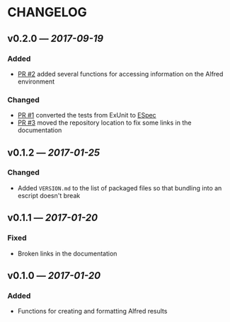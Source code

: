 # CHANGELOG

## **v0.2.0** &mdash; *2017-09-19*

### Added

* [PR #2](https://github.com/lee-dohm/alfred-ex/pull/2) added several functions for accessing information on the Alfred environment

### Changed

* [PR #1](https://github.com/lee-dohm/alfred-ex/pull/1) converted the tests from ExUnit to [ESpec](https://github.com/antonmi/espec)
* [PR #3](https://github.com/lee-dohm/alfred-ex/pull/3) moved the repository location to fix some links in the documentation

## **v0.1.2** &mdash; *2017-01-25*

### Changed

* Added `VERSION.md` to the list of packaged files so that bundling into an escript doesn't break

## **v0.1.1** &mdash; *2017-01-20*

### Fixed

* Broken links in the documentation

## **v0.1.0** &mdash; *2017-01-20*

### Added

* Functions for creating and formatting Alfred results
